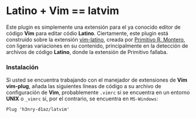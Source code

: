 Latino + Vim == latvim
======================

Este plugin es simplemente una extensión para el ya conocido
editor de código **Vim** para editar códio **Latino**. Ciertamente, este
plugin está construido sobre la extensión
[vim-latino](https://github.com/primitivorm/vim-latino), creada por
[Primitivo R. Montero](https://github.com/primitivorm), con ligeras
variaciones en su contenido, principalmente en la detección
de archivos de código **Latino**, donde la extensión de Primitivo fallaba.

### Instalación
Si usted se encuentra trabajando con el manejador de extensiones de **Vim**
**vim-plug**, añada las siguientes líneas de código a su archivo de configuración
de **Vim**, probablemente `.vimrc` si se encuentra en un entorno **UNIX** o `_vimrc`
si, por el contrario, se encuentra en `MS-Windows`:
```vim
Plug 'h3nry-d1az/latvim'
```
